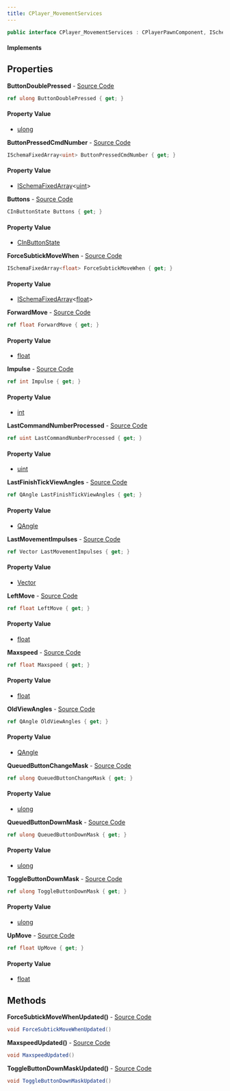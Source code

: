 ```yaml
---
title: CPlayer_MovementServices
---
```


```csharp
public interface CPlayer_MovementServices : CPlayerPawnComponent, ISchemaClass<CPlayerPawnComponent>, ISchemaClass<CPlayer_MovementServices>, ISchemaField, ISchemaClass, INativeHandle
```

#### Implements

## Properties

**ButtonDoublePressed** - [Source Code](https://github.com/swiftly-solution/swiftlys2/blob/main/managed/src/SwiftlyS2.Generated/Schemas/Interfaces/CPlayer_MovementServices.cs#L24)

```csharp
ref ulong ButtonDoublePressed { get; }
```

#### Property Value

- [ulong](https://learn.microsoft.com/dotnet/api/system.uint64)

**ButtonPressedCmdNumber** - [Source Code](https://github.com/swiftly-solution/swiftlys2/blob/main/managed/src/SwiftlyS2.Generated/Schemas/Interfaces/CPlayer_MovementServices.cs#L26)

```csharp
ISchemaFixedArray<uint> ButtonPressedCmdNumber { get; }
```

#### Property Value

- [ISchemaFixedArray](/docs/api/shared/schemas/ischemafixedarray-1)<[uint](https://learn.microsoft.com/dotnet/api/system.uint32)>

**Buttons** - [Source Code](https://github.com/swiftly-solution/swiftlys2/blob/main/managed/src/SwiftlyS2.Generated/Schemas/Interfaces/CPlayer_MovementServices.cs#L18)

```csharp
CInButtonState Buttons { get; }
```

#### Property Value

- [CInButtonState](/docs/api/shared/schemadefinitions/cinbuttonstate)

**ForceSubtickMoveWhen** - [Source Code](https://github.com/swiftly-solution/swiftlys2/blob/main/managed/src/SwiftlyS2.Generated/Schemas/Interfaces/CPlayer_MovementServices.cs#L34)

```csharp
ISchemaFixedArray<float> ForceSubtickMoveWhen { get; }
```

#### Property Value

- [ISchemaFixedArray](/docs/api/shared/schemas/ischemafixedarray-1)<[float](https://learn.microsoft.com/dotnet/api/system.single)>

**ForwardMove** - [Source Code](https://github.com/swiftly-solution/swiftlys2/blob/main/managed/src/SwiftlyS2.Generated/Schemas/Interfaces/CPlayer_MovementServices.cs#L36)

```csharp
ref float ForwardMove { get; }
```

#### Property Value

- [float](https://learn.microsoft.com/dotnet/api/system.single)

**Impulse** - [Source Code](https://github.com/swiftly-solution/swiftlys2/blob/main/managed/src/SwiftlyS2.Generated/Schemas/Interfaces/CPlayer_MovementServices.cs#L16)

```csharp
ref int Impulse { get; }
```

#### Property Value

- [int](https://learn.microsoft.com/dotnet/api/system.int32)

**LastCommandNumberProcessed** - [Source Code](https://github.com/swiftly-solution/swiftlys2/blob/main/managed/src/SwiftlyS2.Generated/Schemas/Interfaces/CPlayer_MovementServices.cs#L28)

```csharp
ref uint LastCommandNumberProcessed { get; }
```

#### Property Value

- [uint](https://learn.microsoft.com/dotnet/api/system.uint32)

**LastFinishTickViewAngles** - [Source Code](https://github.com/swiftly-solution/swiftlys2/blob/main/managed/src/SwiftlyS2.Generated/Schemas/Interfaces/CPlayer_MovementServices.cs#L44)

```csharp
ref QAngle LastFinishTickViewAngles { get; }
```

#### Property Value

- [QAngle](/docs/api/shared/natives/qangle)

**LastMovementImpulses** - [Source Code](https://github.com/swiftly-solution/swiftlys2/blob/main/managed/src/SwiftlyS2.Generated/Schemas/Interfaces/CPlayer_MovementServices.cs#L42)

```csharp
ref Vector LastMovementImpulses { get; }
```

#### Property Value

- [Vector](/docs/api/shared/natives/vector)

**LeftMove** - [Source Code](https://github.com/swiftly-solution/swiftlys2/blob/main/managed/src/SwiftlyS2.Generated/Schemas/Interfaces/CPlayer_MovementServices.cs#L38)

```csharp
ref float LeftMove { get; }
```

#### Property Value

- [float](https://learn.microsoft.com/dotnet/api/system.single)

**Maxspeed** - [Source Code](https://github.com/swiftly-solution/swiftlys2/blob/main/managed/src/SwiftlyS2.Generated/Schemas/Interfaces/CPlayer_MovementServices.cs#L32)

```csharp
ref float Maxspeed { get; }
```

#### Property Value

- [float](https://learn.microsoft.com/dotnet/api/system.single)

**OldViewAngles** - [Source Code](https://github.com/swiftly-solution/swiftlys2/blob/main/managed/src/SwiftlyS2.Generated/Schemas/Interfaces/CPlayer_MovementServices.cs#L46)

```csharp
ref QAngle OldViewAngles { get; }
```

#### Property Value

- [QAngle](/docs/api/shared/natives/qangle)

**QueuedButtonChangeMask** - [Source Code](https://github.com/swiftly-solution/swiftlys2/blob/main/managed/src/SwiftlyS2.Generated/Schemas/Interfaces/CPlayer_MovementServices.cs#L22)

```csharp
ref ulong QueuedButtonChangeMask { get; }
```

#### Property Value

- [ulong](https://learn.microsoft.com/dotnet/api/system.uint64)

**QueuedButtonDownMask** - [Source Code](https://github.com/swiftly-solution/swiftlys2/blob/main/managed/src/SwiftlyS2.Generated/Schemas/Interfaces/CPlayer_MovementServices.cs#L20)

```csharp
ref ulong QueuedButtonDownMask { get; }
```

#### Property Value

- [ulong](https://learn.microsoft.com/dotnet/api/system.uint64)

**ToggleButtonDownMask** - [Source Code](https://github.com/swiftly-solution/swiftlys2/blob/main/managed/src/SwiftlyS2.Generated/Schemas/Interfaces/CPlayer_MovementServices.cs#L30)

```csharp
ref ulong ToggleButtonDownMask { get; }
```

#### Property Value

- [ulong](https://learn.microsoft.com/dotnet/api/system.uint64)

**UpMove** - [Source Code](https://github.com/swiftly-solution/swiftlys2/blob/main/managed/src/SwiftlyS2.Generated/Schemas/Interfaces/CPlayer_MovementServices.cs#L40)

```csharp
ref float UpMove { get; }
```

#### Property Value

- [float](https://learn.microsoft.com/dotnet/api/system.single)

## Methods

**ForceSubtickMoveWhenUpdated()** - [Source Code](https://github.com/swiftly-solution/swiftlys2/blob/main/managed/src/SwiftlyS2.Generated/Schemas/Interfaces/CPlayer_MovementServices.cs#L50)

```csharp
void ForceSubtickMoveWhenUpdated()
```

**MaxspeedUpdated()** - [Source Code](https://github.com/swiftly-solution/swiftlys2/blob/main/managed/src/SwiftlyS2.Generated/Schemas/Interfaces/CPlayer_MovementServices.cs#L49)

```csharp
void MaxspeedUpdated()
```

**ToggleButtonDownMaskUpdated()** - [Source Code](https://github.com/swiftly-solution/swiftlys2/blob/main/managed/src/SwiftlyS2.Generated/Schemas/Interfaces/CPlayer_MovementServices.cs#L48)

```csharp
void ToggleButtonDownMaskUpdated()
```

